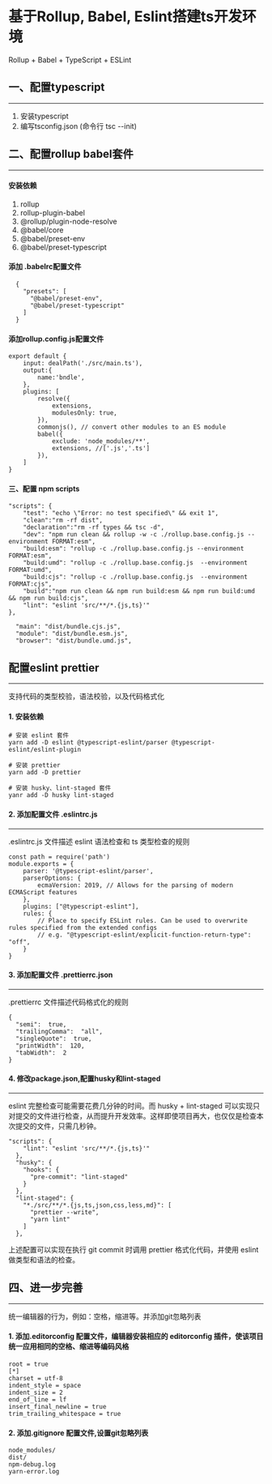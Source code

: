 
# 基于Rollup, Babel, Eslint搭建ts开发环境
Rollup + Babel + TypeScript + ESLint
## 一、配置typescript
---
  1. 安装typescript
  2. 编写tsconfig.json  (命令行 tsc --init)
## 二、配置rollup babel套件
---
#### 安装依赖
  1. rollup 
  2. rollup-plugin-babel 
  3. @rollup/plugin-node-resolve
  4. @babel/core 
  5. @babel/preset-env 
  6. @babel/preset-typescript
#### 添加 .babelrc配置文件
```
  {
    "presets": [
      "@babel/preset-env",
      "@babel/preset-typescript"
    ]
  }
```
#### 添加rollup.config.js配置文件
```
export default {   
    input: dealPath('./src/main.ts'),
    output:{
        name:'bndle',
    },
    plugins: [
        resolve({
            extensions,
            modulesOnly: true,
        }),
        commonjs(), // convert other modules to an ES module
        babel({
            exclude: 'node_modules/**',
            extensions, //['.js','.ts']
        }),
    ]
}
```
#### 三、配置 npm scripts
```
"scripts": {
    "test": "echo \"Error: no test specified\" && exit 1",
    "clean":"rm -rf dist",
    "declaration":"rm -rf types && tsc -d",
    "dev": "npm run clean && rollup -w -c ./rollup.base.config.js --environment FORMAT:esm",
    "build:esm": "rollup -c ./rollup.base.config.js --environment FORMAT:esm",
    "build:umd": "rollup -c ./rollup.base.config.js  --environment FORMAT:umd",
    "build:cjs": "rollup -c ./rollup.base.config.js  --environment FORMAT:cjs",
    "build":"npm run clean && npm run build:esm && npm run build:umd && npm run build:cjs",
    "lint": "eslint 'src/**/*.{js,ts}'"
},
```
```
  "main": "dist/bundle.cjs.js",
  "module": "dist/bundle.esm.js",
  "browser": "dist/bundle.umd.js",
```
## 配置eslint prettier
---
支持代码的类型校验，语法校验，以及代码格式化
#### 1. 安装依赖
```
# 安装 eslint 套件
yarn add -D eslint @typescript-eslint/parser @typescript-eslint/eslint-plugin

# 安装 prettier
yarn add -D prettier

# 安装 husky、lint-staged 套件
yanr add -D husky lint-staged
```
#### 2. 添加配置文件 .eslintrc.js
---
.eslintrc.js 文件描述 eslint 语法检查和 ts 类型检查的规则
```
const path = require('path')
module.exports = {
    parser: '@typescript-eslint/parser',
    parserOptions: {
        ecmaVersion: 2019, // Allows for the parsing of modern ECMAScript features
    },
    plugins: ["@typescript-eslint"],
    rules: {
        // Place to specify ESLint rules. Can be used to overwrite rules specified from the extended configs
        // e.g. "@typescript-eslint/explicit-function-return-type": "off",
    }
}
```
#### 3. 添加配置文件 .prettierrc.json
---
.prettierrc 文件描述代码格式化的规则
```
{
  "semi":  true,
  "trailingComma":  "all",
  "singleQuote":  true,
  "printWidth":  120,
  "tabWidth":  2
}
```
#### 4. 修改package.json,配置husky和lint-staged
---
eslint 完整检查可能需要花费几分钟的时间。而 husky + lint-staged 可以实现只对提交的文件进行检查，从而提升开发效率。这样即使项目再大，也仅仅是检查本次提交的文件，只需几秒钟。
```
"scripts": {
    "lint": "eslint 'src/**/*.{js,ts}'"
  },
  "husky": {
    "hooks": {
      "pre-commit": "lint-staged"
    }
  },
  "lint-staged": {
    "*./src/**/*.{js,ts,json,css,less,md}": [
      "prettier --write",
      "yarn lint"
    ]
  },
```
上述配置可以实现在执行 git commit 时调用 prettier 格式化代码，并使用 eslint 做类型和语法的检查。
## 四、进一步完善
---
统一编辑器的行为，例如：空格，缩进等。并添加git忽略列表
#### 1. 添加.editorconfig 配置文件，编辑器安装相应的 editorconfig 插件，使该项目统一应用相同的空格、缩进等编码风格
```
root = true
[*]
charset = utf-8
indent_style = space
indent_size = 2
end_of_line = lf
insert_final_newline = true
trim_trailing_whitespace = true
```
#### 2. 添加.gitignore 配置文件,设置git忽略列表
```
node_modules/
dist/
npm-debug.log
yarn-error.log
```